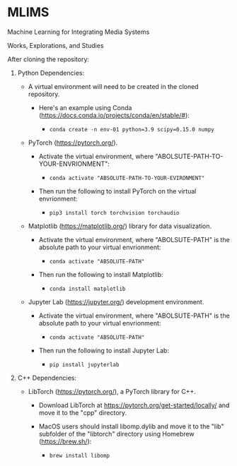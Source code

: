 # MLIMS
Machine Learning for Integrating Media Systems

Works, Explorations, and Studies

After cloning the repository:

1. Python Dependencies:

    - A virtual environment will need to be created in the cloned repository.

        - Here's an example using Conda (https://docs.conda.io/projects/conda/en/stable/#):

            - ``` conda create -n env-01 python=3.9 scipy=0.15.0 numpy ```

    - PyTorch (https://pytorch.org/).

        - Activate the virtual environment, where "ABOLSUTE-PATH-TO-YOUR-ENVRIONMENT":

            - ``` conda activate "ABSOLUTE-PATH-TO-YOUR-EVIRONMENT" ```

        - Then run the following to install PyTorch on the virtual envrionment:

            -   ``` pip3 install torch torchvision torchaudio ```

    - Matplotlib (https://matplotlib.org/) library for data visualization.
            
        - Activate the virtual environment, where "ABOLSUTE-PATH" is the absolute path to your virtual envrionment:

            - ``` conda activate "ABSOLUTE-PATH" ```

        - Then run the following to install Matplotlib:
            
            - ``` conda install matplotlib ```

    - Jupyter Lab (https://jupyter.org/) development environment.

        - Activate the virtual environment, where "ABOLSUTE-PATH" is the absolute path to your virtual envrionment:

            - ``` conda activate "ABSOLUTE-PATH" ```
            
         - Then run the following to install Jupyter Lab:

            - ``` pip install jupyterlab ```


2. C++ Dependencies:

    - LibTorch (https://pytorch.org/), a PyTorch library for C++.

        - Download LibTorch at https://pytorch.org/get-started/locally/ and move it to the "cpp" directory.

        - MacOS users should install libomp.dylib and move it to the "lib" subfolder of the "libtorch" directory using Homebrew (https://brew.sh/):

            - ``` brew install libomp ```